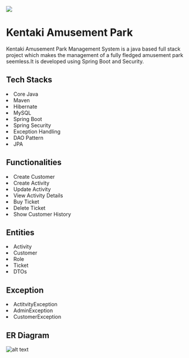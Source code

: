 <img src="https://github.com/Gaurav000001/Amusement-Park-REST-API/blob/main/kentaki_amusement_park_logo.png"/>
<h1> Kentaki Amusement Park </h1>
Kentaki Amusement Park Management System is a java based full stack project which makes the management of a fully fledged amusement park seemless.It is developed using Spring Boot and Security.
<h2>Tech Stacks</h2>
<li>Core Java</ul>
<li>Maven</ul>
<li>Hibernate</ul>
<li>MySQL</ul>  
<li>Spring Boot</ul>  
<li>Spring Security</ul>  
<li>Exception Handling</ul>
<li>DAO Pattern</ul>
<li>JPA</ul>

<h2>Functionalities</h2>
<li>Create Customer</li>
<li>Create Activity</li>
<li>Update Activity</li>
<li>View Activity Details</li>
<li>Buy Ticket</li></li>  
<li>Delete Ticket</li>
<li>Show Customer History</li>


<h2> Entities </h2>
<li>Activity</li>
<li>Customer</li>
<li>Role</li>
<li>Ticket</li>
<li>DTOs</li>

<h2> Exception </h2>
<li>ActitvityException</li>
<li>AdminException</li>
<li>CustomerException</li>
<h2> ER Diagram </h2>

![alt text](https://github.com/Gaurav000001/Amusement-Park-REST-API/blob/main/ER%20Diagram.png)

